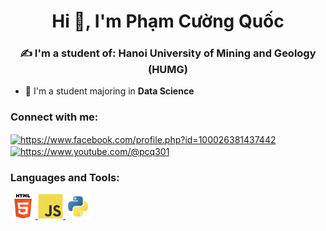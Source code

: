 <h1 align="center">Hi 👋, I'm Phạm Cường Quốc</h1>
<h3 align="center">✍ I'm a student of: Hanoi University of Mining and Geology (HUMG)</h3>

- 🔭 I'm a student majoring in **Data Science**

<h3 align="between">Connect with me:</h3>
<p align="between">
<a href="https://www.facebook.com/profile.php?id=100026381437442" target="blank"><img align="center" src="https://raw.githubusercontent.com/rahuldkjain/github-profile-readme-generator/master/src/images/icons/Social/facebook.svg" alt="https://www.facebook.com/profile.php?id=100026381437442" height="30" width="40" /></a>
<a href="https://www.youtube.com/@pcq301" target="blank"><img align="center" src="https://raw.githubusercontent.com/rahuldkjain/github-profile-readme-generator/master/src/images/icons/Social/youtube.svg" alt="https://www.youtube.com/@pcq301" height="30" width="40" /></a>
</p>

<h3 align="between">Languages and Tools:</h3>
<p align="between"> <a href="https://www.w3.org/html/" target="_blank" rel="noreferrer"> <img src="https://raw.githubusercontent.com/devicons/devicon/master/icons/html5/html5-original-wordmark.svg" alt="html5" width="40" height="40"/> </a> <a href="https://developer.mozilla.org/en-US/docs/Web/JavaScript" target="_blank" rel="noreferrer"> <img src="https://raw.githubusercontent.com/devicons/devicon/master/icons/javascript/javascript-original.svg" alt="javascript" width="40" height="40"/> </a> <a href="https://www.python.org" target="_blank" rel="noreferrer"> <img src="https://raw.githubusercontent.com/devicons/devicon/master/icons/python/python-original.svg" alt="python" width="40" height="40"/> </a> </p>
